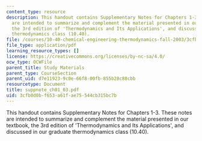 ```yaml
---
content_type: resource
description: This handout contains Supplementary Notes for Chapters 1-3. These notes
  are intended to summarize and complement the material presented in our textbook,
  the 3rd edition of 'Thermodynamics and Its Applications', and discussed in our graduate
  thermodynamics class (10.40).
file: /courses/10-40-chemical-engineering-thermodynamics-fall-2003/3cfb0d0bf653a61fae75544cb315bc7b_suppnote_ch01_03.pdf
file_type: application/pdf
learning_resource_types: []
license: https://creativecommons.org/licenses/by-nc-sa/4.0/
ocw_type: OCWFile
parent_title: Study Materials
parent_type: CourseSection
parent_uid: d7e11923-9c0e-66f8-00fb-855b28c88cbb
resourcetype: Document
title: suppnote_ch01_03.pdf
uid: 3cfb0d0b-f653-a61f-ae75-544cb315bc7b
---
```

This handout contains Supplementary Notes for Chapters 1-3. These notes are intended to summarize and complement the material presented in our textbook, the 3rd edition of 'Thermodynamics and Its Applications', and discussed in our graduate thermodynamics class (10.40).